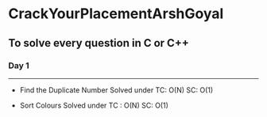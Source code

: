 # CrackYourPlacementArshGoyal

## To solve every question in C or C++ 

### Day 1 
---
- Find the Duplicate Number
Solved under TC: O(N) SC: O(1)

- Sort Colours
Solved under TC : O(N) SC: O(1)
